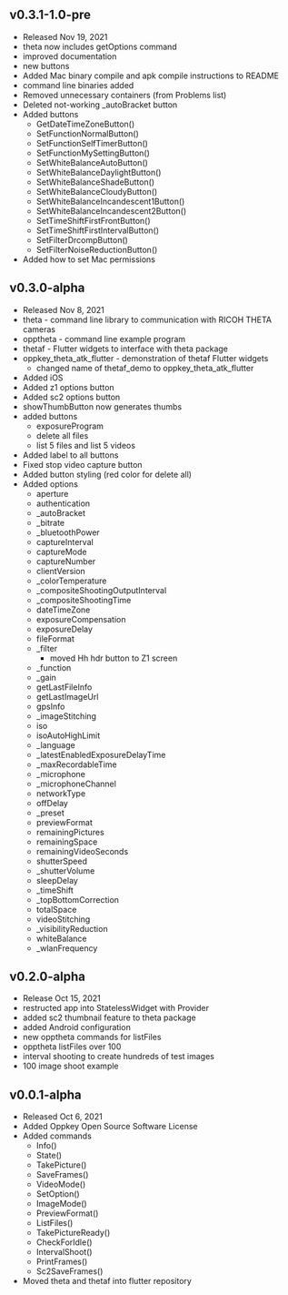 ## v0.3.1-1.0-pre
* Released Nov 19, 2021
* theta now includes getOptions command
* improved documentation
* new buttons
* Added Mac binary compile and apk compile instructions to README
* command line binaries added
* Removed unnecessary containers (from Problems list)
* Deleted not-working _autoBracket button
* Added buttons
    * GetDateTimeZoneButton()
    * SetFunctionNormalButton()
    * SetFunctionSelfTimerButton()
    * SetFunctionMySettingButton()
    * SetWhiteBalanceAutoButton()
    * SetWhiteBalanceDaylightButton()
    * SetWhiteBalanceShadeButton()
    * SetWhiteBalanceCloudyButton()
    * SetWhiteBalanceIncandescent1Button()
    * SetWhiteBalanceIncandescent2Button()
    * SetTimeShiftFirstFrontButton()
    * SetTimeShiftFirstIntervalButton()
    * SetFilterDrcompButton()
    * SetFilterNoiseReductionButton()
* Added how to set Mac permissions

## v0.3.0-alpha
* Released Nov 8, 2021
* theta - command line library to communication with RICOH THETA cameras
* opptheta - command line example program
* thetaf - Flutter widgets to interface with theta package
* oppkey_theta_atk_flutter - demonstration of thetaf Flutter widgets
  * changed name of thetaf_demo to oppkey_theta_atk_flutter
* Added iOS
* Added z1 options button
* Added sc2 options button
* showThumbButton now generates thumbs
* added buttons
    * exposureProgram
    * delete all files
    * list 5 files and list 5 videos
* Added label to all buttons
* Fixed stop video capture button
* Added button styling (red color for delete all)
* Added options 
    * aperture
    * authentication
    * _autoBracket
    * _bitrate
    * _bluetoothPower
    * captureInterval
    * captureMode
    * captureNumber
    * clientVersion
    * _colorTemperature
    * _compositeShootingOutputInterval
    * _compositeShootingTime
    * dateTimeZone
    * exposureCompensation
    * exposureDelay
    * fileFormat
    * _filter
      * moved Hh hdr button to Z1 screen
    * _function
    * _gain
    * getLastFileInfo
    * getLastImageUrl
    * gpsInfo
    * _imageStitching
    * iso
    * isoAutoHighLimit
    * _language
    * _latestEnabledExposureDelayTime
    * _maxRecordableTime
    * _microphone
    * _microphoneChannel
    * networkType
    * offDelay
    * _preset
    * previewFormat
    * remainingPictures
    * remainingSpace
    * remainingVideoSeconds
    * shutterSpeed
    * _shutterVolume
    * sleepDelay
    * _timeShift
    * _topBottomCorrection
    * totalSpace
    * videoStitching
    * _visibilityReduction
    * whiteBalance
    * _wlanFrequency

## v0.2.0-alpha
* Release Oct 15, 2021
* restructed app into StatelessWidget with Provider
* added sc2 thumbnail feature to theta package
* added Android configuration
* new opptheta commands for listFiles
* opptheta listFiles over 100
* interval shooting to create hundreds of test images
* 100 image shoot example

## v0.0.1-alpha
* Released Oct 6, 2021
* Added Oppkey Open Source Software License
* Added commands
    * Info()
    * State()
    * TakePicture()
    * SaveFrames()
    * VideoMode()
    * SetOption()
    * ImageMode()
    * PreviewFormat()
    * ListFiles()
    * TakePictureReady()
    * CheckForIdle()
    * IntervalShoot()
    * PrintFrames()
    * Sc2SaveFrames()
* Moved theta and thetaf into flutter repository